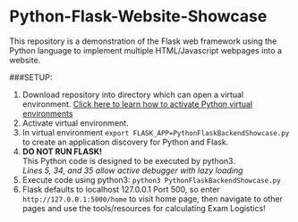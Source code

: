 # Python-Flask-Website-Showcase
This repository is a demonstration of the Flask web framework using the Python language to implement multiple HTML/Javascript webpages into a website.


###SETUP:
1. Download repository into directory which can open a virtual environment. [Click here to learn how to activate Python virtual environments](https://docs.python.org/3/library/venv.html)
2. Activate virtual environment.
3. In virtual environment `export FLASK_APP=PythonFlaskBackendShowcase.py` to create an application discovery for Python and Flask.
4. __DO NOT RUN FLASK!__<br/>This Python code is designed to be executed by python3.<br/>*Lines 5, 34, and 35 allow active debugger with lazy loading*
5. Execute code using python3: `python3 PythonFlaskBackendShowcase.py`
6. Flask defaults to localhost 127.0.0.1 Port 500, so enter `http://127.0.0.1:5000/home` to visit home page, then navigate to other pages and use the tools/resources for calculating Exam Logistics!
